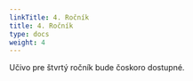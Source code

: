 ```yaml
---
linkTitle: 4. Ročník
title: 4. Ročník
type: docs
weight: 4
---
```


Učivo pre štvrtý ročník bude čoskoro dostupné.

